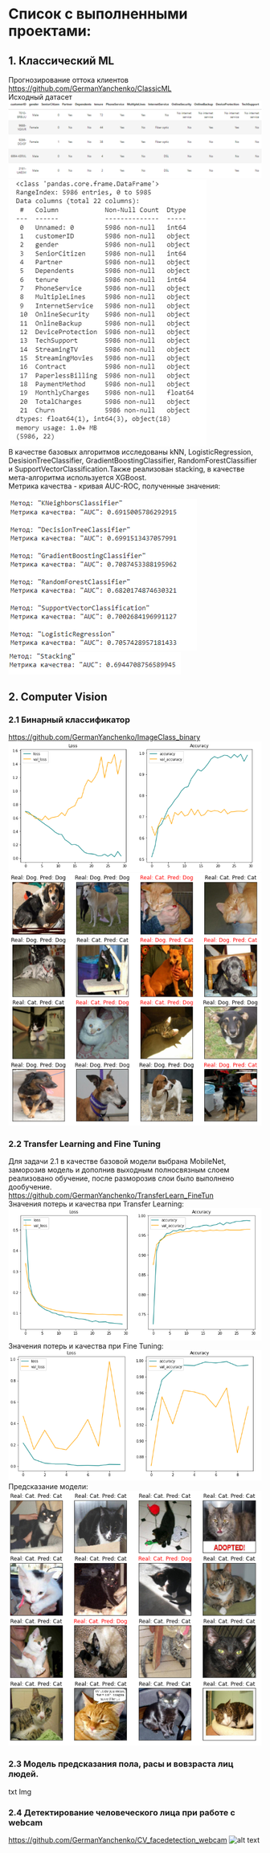 # Список с выполненными проектами:
## 1. Классический ML <br>
Прогнозирование оттока клиентов <br>
https://github.com/GermanYanchenko/ClassicML
<br>
Исходный датасет<br>
![alt text](https://github.com/GermanYanchenko/projects/blob/main/example/ML_classic.png?raw=true)
![alt text](https://github.com/GermanYanchenko/projects/blob/main/example/ML_classic1.png?raw=true)
<br>
В качестве базовых алгоритмов исследованы kNN, LogisticRegression, DesisionTreeClassifier, GradientBoostingClassifier, RandomForestClassifier и SupportVectorClassification.Также реализован stacking, в качестве мета-алгоритма используется XGBoost.<br>
Метрика качества - кривая AUC-ROC, полученные значения: <br><br>
![alt text](https://github.com/GermanYanchenko/projects/blob/main/example/metric.png?raw=true)<br>
![alt text](https://github.com/GermanYanchenko/projects/blob/main/example/metric1.png?raw=true)
<br>
## 2. Computer Vision <br>
### 2.1 Бинарный классификатор <br>
https://github.com/GermanYanchenko/ImageClass_binary <br>
![alt text](https://github.com/GermanYanchenko/projects/blob/main/example/IC_history.png?raw=true)<br>
![alt text](https://github.com/GermanYanchenko/projects/blob/main/example/IC_predict.png?raw=true)<br>
### 2.2 Transfer Learning and Fine Tuning <br>
Для задачи 2.1 в качестве базовой модели выбрана MobileNet, заморозив модель и дополнив выходным полносвязным слоем реализовано обучение, после разморозив слои было выполнено дообучение.<br>
https://github.com/GermanYanchenko/TransferLearn_FineTun<br>
Значения потерь и качества при Transfer Learning: <br>
![alt text](https://github.com/GermanYanchenko/projects/blob/main/example/hist_trans_learn.png?raw=true)<br>
Значения потерь и качества при Fine Tuning: <br>
![alt text](https://github.com/GermanYanchenko/projects/blob/main/example/hist_fine_tun.png?raw=true)<br>
Предсказание модели: <br>
![alt text](https://github.com/GermanYanchenko/projects/blob/main/example/predict_tl_ft.png?raw=true)<br>
### 2.3 Модель предсказания пола, расы и вовзраста лиц людей.
txt
Img
### 2.4 Детектирование человеческого лица при работе с webcam
https://github.com/GermanYanchenko/CV_facedetection_webcam
![alt text](https://github.com/GermanYanchenko/projects/blob/main/example/facedetection.gif?raw=true)
